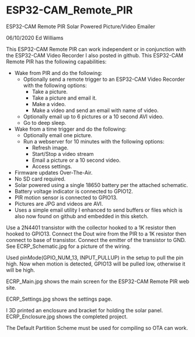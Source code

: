 # ESP32-CAM_Remote_PIR

ESP32-CAM Remote PIR Solar Powered Picture/Video Emailer

06/10/2020 Ed Williams 

This ESP32-CAM Remote PIR can work independent or in conjunction with the ESP32-CAM Video 
Recorder I also posted in github. This ESP32-CAM Remote PIR has the following capabilities:
  - Wake from PIR and do the following:
    - Optionally send a remote trigger to an ESP32-CAM Video Recorder with the following options:
      - Take a picture.
      - Take a picture and email it.
      - Make a video.
      - Make a video and send an email with name of video.   
    - Optionally email up to 6 pictures or a 10 second AVI video.
    - Go to deep sleep.
  - Wake from a time trigger and do the following:
    - Optionally email one picture.
    - Run a webserver for 10 minutes with the following options:
      - Refresh image.
      - Start/Stop a video stream
      - Email a picture or a 10 second video.
      - Access settings.
  - Firmware updates Over-The-Air.
  - No SD card required.
  - Solar powered using a single 18650 battery per the attached schematic.
  - Battery voltage indicator is connected to GPIO12.
  - PIR motion sensor is connected to GPIO13.
  - Pictures are JPG and videos are AVI.
  - Uses a simple email utility I enhanced to send buffers or files which is also now
    found on github and embedded in this sketch. 

Use a 2N4401 transistor with the collector hooked to a 1K resistor then hooked to GPIO13.
Connect the Dout wire from the PIR to a 1K resistor then connect to base of transistor. 
Connect the emitter of the transistor to GND. See ECRP_Schematic.jpg for a picture of the wiring.

Used pinMode(GPIO_NUM_13, INPUT_PULLUP) in the setup to pull the pin high. Now when 
motion is detected, GPIO13 will be pulled low, otherwise it will be high.

ECRP_Main.jpg shows the main screen for the ESP32-CAM Remote PIR web site.

ECRP_Settings.jpg shows the settings page.

I 3D printed an enclosure and bracket for holding the solar panel. ECRP_Enclosure.jpg 
shows the completed project.

The Default Partition Scheme must be used for compiling so OTA can work.
